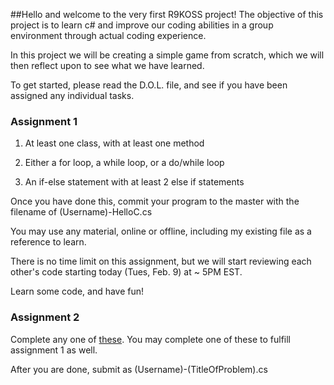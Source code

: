 ##Hello and welcome to the very first R9KOSS project!
The objective of this project is to learn c# and improve our coding abilities in a group environment through actual coding experience.

In this project we will be creating a simple game from scratch, which we will then reflect upon to see what we have learned.

To get started, please read the D.O.L. file, and see if you have been assigned any individual tasks.

### Assignment 1
1. At least one class, with at least one method

2. Either a for loop, a while loop, or a do/while loop

3. An if-else statement with at least 2 else if statements

Once you have done this, commit your program to the master with the filename of (Username)-HelloC.cs

You may use any material, online or offline, including my existing file as a reference to learn.

There is no time limit on this assignment, but we will start reviewing each other's code starting today (Tues, Feb. 9) at ~ 5PM EST.

Learn some code, and have fun!

### Assignment 2
Complete any one of [these](https://projecteuler.net/archives). You may complete one of these to fulfill assignment 1 as well.

After you are done, submit as (Username)-(TitleOfProblem).cs

